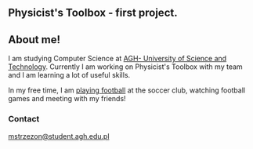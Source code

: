 ## Physicist's Toolbox - first project.

## About me!
I am studying Computer Science at [AGH- University of Science and Technology](https://www.agh.edu.pl/). Currently I am working on Physicist's Toolbox with my team and I am learning a lot of useful skills.

In my free time, I am [playing football](https://www.laczynaspilka.pl/zawodnik-sezon/michal-strzezon,2020-2021,849671.html) at the soccer club, watching football games and meeting with my friends!

### Contact

mstrzezon@student.agh.edu.pl
